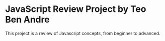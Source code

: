 # JavaScript Review Project by Teo Ben Andre
This project is a review of Javascript concepts, from beginner to advanced.